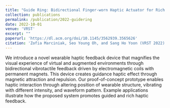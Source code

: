 ```yaml
---
title: "Guide Ring: Bidirectional Finger-worn Haptic Actuator for Rich Haptic Feedback (Poster)"
collection: publications
permalink: /publication/2022-guidering
date: 2022-10-01
venue: 'VRST'
excerpt: ""
paperurl: 'https://dl.acm.org/doi/10.1145/3562939.3565626'
citation: 'Zofia Marciniak, Seo Young Oh, and Sang Ho Yoon (VRST 2022)'
---
```


We introduce a novel wearable haptic feedback device that magnifies the visual experience of virtual and augmented environments through bidirectional vibrotactile feedback driven by electromagnetic coils with permanent magnets. This device creates guidance haptic effect through magnetic attraction and repulsion. Our proof-of-concept prototype enables haptic interaction through altering position of wearable structure, vibrating with different intensity, and waveform pattern. Example applications illustrate how the proposed system promotes guided and rich haptic feedback.